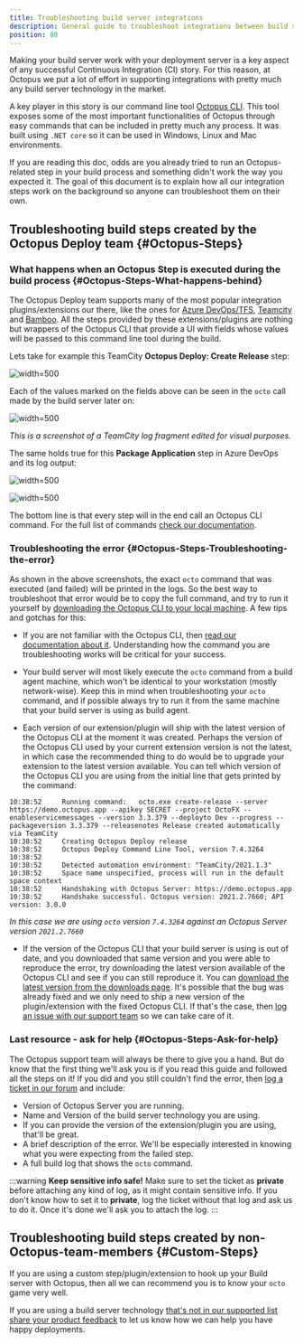 ```yaml
---
title: Troubleshooting build server integrations
description: General guide to troubleshoot integrations between build servers such as TeamCity or Azure DevOps with Octopus Deploy
position: 80
---
```


Making your build server work with your deployment server is a key aspect of any successful Continuous Integration (CI) story. For this reason, at Octopus we put a lot of effort in supporting integrations with pretty much any build server technology in the market.

A key player in this story is our command line tool [Octopus CLI](/docs/octopus-rest-api/octopus-cli/index.md). This tool exposes some of the most important functionalities of Octopus through easy commands that can be included in pretty much any process. It was built using `.NET core` so it can be used in Windows, Linux and Mac environments.

If you are reading this doc, odds are you already tried to run an Octopus-related step in your build process and something didn't work the way you expected it. The goal of this document is to explain how all our integration steps work on the background so anyone can troubleshoot them on their own.

## Troubleshooting build steps created by the Octopus Deploy team {#Octopus-Steps}

### What happens when an Octopus Step is executed during the build process {#Octopus-Steps-What-happens-behind}

The Octopus Deploy team supports many of the most popular integration plugins/extensions our there, like the ones for [Azure DevOps/TFS](/docs/packaging-applications/build-servers/tfs-azure-devops/index.md), [Teamcity](/docs/packaging-applications/build-servers/teamcity.md) and [Bamboo](/docs/packaging-applications/build-servers/bamboo.md). All the steps provided by these extensions/plugins are nothing but wrappers of the Octopus CLI that provide a UI with fields whose values will be passed to this command line tool during the build.

Lets take for example this TeamCity **Octopus Deploy: Create Release** step:

![](images/5672462.png "width=500")

Each of the values marked on the fields above can be seen in the `octo` call made by the build server later on:

![](images/5672463.png "width=500")

*This is a screenshot of a TeamCity log fragment edited for visual purposes.*

The same holds true for this **Package Application** step in Azure DevOps and its log output:

![](images/5672464.png "width=500")


![](images/5672465.png "width=500")

The bottom line is that every step will in the end call an Octopus CLI command. For the full list of commands [check our documentation](/docs/octopus-rest-api/octopus-cli/index.md).

### Troubleshooting the error {#Octopus-Steps-Troubleshooting-the-error}

As shown in the above screenshots, the exact `octo` command that was executed (and failed) will be printed in the logs. So the best way to troubleshoot that error would be to copy the full command, and try to run it yourself by [downloading the Octopus CLI to your local machine](https://octopus.com/downloads). A few tips and gotchas for this:

- If you are not familiar with the Octopus CLI, then [read our documentation about it](/docs/octopus-rest-api/octopus-cli/index.md). Understanding how the command you are troubleshooting works will be critical for your success.

- Your build server will most likely execute the `octo` command from a build agent machine, which won't be identical to your workstation (mostly network-wise). Keep this in mind when troubleshooting your `octo` command, and if possible always try to run it from the same machine that your build server is using as build agent.

- Each version of our extension/plugin will ship with the latest version of the Octopus CLI at the moment it was created. Perhaps the version of the Octopus CLI used by your current extension version is not the latest, in which case the recommended thing to do would be to upgrade your extension to the latest version available. You can tell which version of the Octopus CLI you are using from the initial line that gets printed by the command:

```
10:38:52     Running command:   octo.exe create-release --server https://demo.octopus.app --apikey SECRET --project OctoFX --enableservicemessages --version 3.3.379 --deployto Dev --progress --packageversion 3.3.379 --releasenotes Release created automatically via TeamCity
10:38:52     Creating Octopus Deploy release
10:38:52     Octopus Deploy Command Line Tool, version 7.4.3264
10:38:52     
10:38:52     Detected automation environment: "TeamCity/2021.1.3"
10:38:52     Space name unspecified, process will run in the default space context
10:38:52     Handshaking with Octopus Server: https://demo.octopus.app
10:38:52     Handshake successful. Octopus version: 2021.2.7660; API version: 3.0.0

```
*In this case we are using `octo` version `7.4.3264` against an Octopus Server version `2021.2.7660`*

- If the version of the Octopus CLI that your build server is using is out of date, and you downloaded that same version and you were able to reproduce the error, try downloading the latest version available of the Octopus CLI and see if you can still reproduce it. You can [download the latest version from the downloads page](https://octopus.com/downloads). It's possible that the bug was already fixed and we only need to ship a new version of the plugin/extension with the fixed Octopus CLI. If that's the case, then [log an issue with our support team](https://octopus.com/support) so we can take care of it.

### Last resource - ask for help {#Octopus-Steps-Ask-for-help}

The Octopus support team will always be there to give you a hand. But do know that the first thing we'll ask you is if you read this guide and followed all the steps on it! If you did and you still couldn't find the error, then [log a ticket in our forum](https://help.octopus.com) and include:

- Version of Octopus Server you are running.
- Name and Version of the build server technology you are using.
- If you can provide the version of the extension/plugin you are using, that'll be great.
- A brief description of the error. We'll be especially interested in knowing what you were expecting from the failed step.
- A full build log that shows the `octo` command.

:::warning
**Keep sensitive info safe!**
Make sure to set the ticket as **private** before attaching any kind of log, as it might contain sensitive info. If you don't know how to set it to **private**, log the ticket without that log and ask us to do it. Once it's done we'll ask you to attach the log.
:::


## Troubleshooting build steps created by non-Octopus-team-members {#Custom-Steps}

If you are using a custom step/plugin/extension to hook up your Build server with Octopus, then all we can recommend you is to know your `octo` game very well.

If you are using a build server technology [that's not in our supported list](/docs/octopus-rest-api/index.md) [share your product feedback](https://roadmap.octopus.com/submit-idea) to let us know how we can help you have happy deployments.
